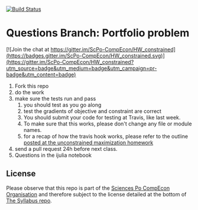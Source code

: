 


[![Build Status](https://travis-ci.org/ScPo-CompEcon/HW_constrained.svg?branch=master)](https://travis-ci.org/ScPo-CompEcon/HW_constrained)

# Questions Branch: Portfolio problem

[![Join the chat at https://gitter.im/ScPo-CompEcon/HW_constrained](https://badges.gitter.im/ScPo-CompEcon/HW_constrained.svg)](https://gitter.im/ScPo-CompEcon/HW_constrained?utm_source=badge&utm_medium=badge&utm_campaign=pr-badge&utm_content=badge)

1. Fork this repo
1. do the work
1. make sure the tests run and pass
	1. you should test as you go along
	1. test the gradients of objective and constraint are correct
	1. You should submit your code for testing at Travis, like last week.
	1. To make sure that this works, please don't change any file or module names.
	1. for a recap of how the travis hook works, please refer to the outline [posted at the unconstrained maximization homework](https://github.com/ScPo-CompEcon/HW_unconstrained)
1. send a pull request 24h before next class.
1. Questions in the ijulia notebook


## License

Please observe that this repo is part of the [Sciences Po CompEcon Organisation](https://github.com/ScPo-CompEcon) and therefore subject to the license detailed at the bottom of [The Syllabus repo](https://github.com/ScPo-CompEcon/Syllabus).
